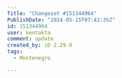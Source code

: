 ```yaml
---
Title: "Changeset #151344964"
PublishDate: "2024-05-15T07:42:35Z"
id: 151344964
user: kentakta
comment: update
created_by: iD 2.29.0
tags:
  - Montenegro

---
```

